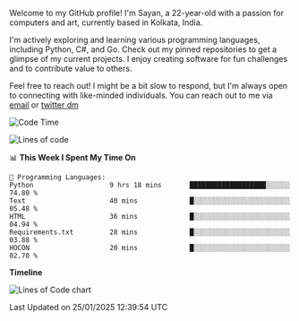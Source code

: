 Welcome to my GitHub profile! I'm Sayan, a 22-year-old with a passion for computers and art, currently based in Kolkata, India.

I'm actively exploring and learning various programming languages, including Python, C#, and Go. Check out my pinned repositories to get a glimpse of my current projects. I enjoy creating software for fun challenges and to contribute value to others.

Feel free to reach out! I might be a bit slow to respond, but I'm always open to connecting with like-minded individuals. You can reach out to me via [email](mailto:me@sayanbiswas.in) or [twitter dm](https://twitter.com/TheDankDel)

<!--START_SECTION:waka-->
![Code Time](http://img.shields.io/badge/Code%20Time-2%2C041%20hrs%2044%20mins-blue)

![Lines of code](https://img.shields.io/badge/From%20Hello%20World%20I%27ve%20Written-6.5%20million%20lines%20of%20code-blue)

📊 **This Week I Spent My Time On** 

```text
💬 Programming Languages: 
Python                   9 hrs 18 mins       ███████████████████░░░░░░   74.80 % 
Text                     40 mins             █░░░░░░░░░░░░░░░░░░░░░░░░   05.48 % 
HTML                     36 mins             █░░░░░░░░░░░░░░░░░░░░░░░░   04.94 % 
Requirements.txt         28 mins             █░░░░░░░░░░░░░░░░░░░░░░░░   03.88 % 
HOCON                    20 mins             █░░░░░░░░░░░░░░░░░░░░░░░░   02.70 % 
```

**Timeline**

![Lines of Code chart](https://raw.githubusercontent.com/Dank-del/Dank-del/main/assets/bar_graph.png)


 Last Updated on 25/01/2025 12:39:54 UTC
<!--END_SECTION:waka-->
